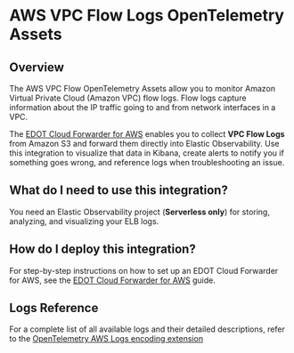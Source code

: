 # AWS VPC Flow Logs OpenTelemetry Assets

## Overview

The AWS VPC Flow OpenTelemetry Assets allow you to monitor Amazon Virtual Private Cloud (Amazon VPC) flow logs. Flow logs capture information about the IP traffic going to and from network interfaces in a VPC.

The [EDOT Cloud Forwarder for AWS](https://www.elastic.co/docs/reference/opentelemetry/edot-cloud-forwarder/aws) enables you to collect **VPC Flow Logs** from Amazon S3 and forward them directly into Elastic Observability. Use this integration to visualize that data in Kibana, create alerts to notify you if something goes wrong, and reference logs when troubleshooting an issue.

## What do I need to use this integration?

You need an Elastic Observability project (**Serverless only**) for storing, analyzing, and visualizing your ELB logs.

## How do I deploy this integration?

For step-by-step instructions on how to set up an EDOT Cloud Forwarder for AWS, see the
[EDOT Cloud Forwarder for AWS](https://www.elastic.co/docs/reference/opentelemetry/edot-cloud-forwarder/aws) guide.

## Logs Reference

For a complete list of all available logs and their detailed descriptions, refer to the [OpenTelemetry AWS Logs encoding extension](https://github.com/open-telemetry/opentelemetry-collector-contrib/tree/main/extension/encoding/awslogsencodingextension#vpc-flow-log-record-fields)
